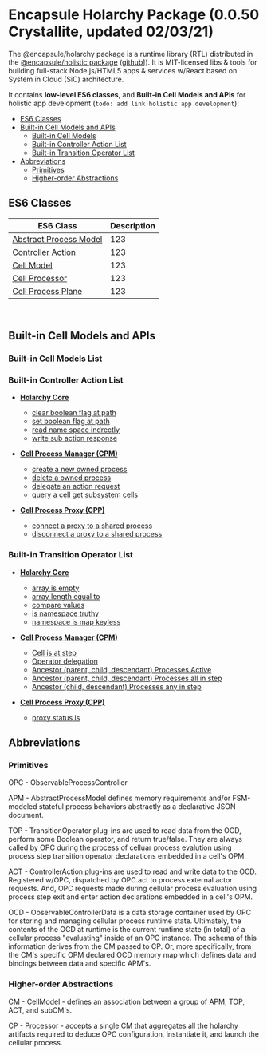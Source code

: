 # Encapsule Holarchy Package (0.0.50 Crystallite, updated 02/03/21)
<!-- references -->
[encapsule]: https://encapsule.io "Encapsule Project Homepage..."
[github]: https://github.com/Encapsule "Encapsule Project GitHub..."

The @encapsule/holarchy package is a runtime library (RTL) distributed in the [@encapsule/holistic package][encapsule] ([github][github]]). It is MIT-licensed libs & tools for building full-stack Node.js/HTML5 apps & services w/React based on System in Cloud (SiC) architecture.

It contains **low-level ES6 classes**, and **Built-in Cell Models and APIs** for holistic app development (`todo: add link holistic app development`):

* [ES6 Classes](#ES6-Classes)
* [Built-in Cell Models and APIs](#Built-in-Cell-Models-and-APIs)
    * [Built-in Cell Models](#Built-in-Cell-Models)
    * [Built-in Controller Action List](#Built-in-Controller-Action-List)
    * [Built-in Transition Operator List](#Built-in-Transition-Operator-List)
* [Abbreviations](#Abbreviations)
    * [Primitives](#Primitives)
    * [Higher-order Abstractions](#Higher-order-Abstractions)

## ES6 Classes

|ES6 Class| Description |
|---|---|
| [Abstract Process Model](./abstract-process-model/README.md) | 123 |
| [Controller Action](./controller-action/README.md) | 123 |
| [Cell Model](./cell-model/README.md) | 123 |
| [Cell Processor](./cell-processor/README.md) | 123 |
| [Cell Process Plane](./cell-process-plane/README.md) | 123 |

</br>

## Built-in Cell Models and APIs
### Built-in Cell Models List

### Built-in Controller Action List
* **[Holarchy Core](./controller-action-apis.md#Holarchy-Core)**
    * [clear boolean flag at path](./controller-action-apis.md#clear-boolean-flag-at-path)
    * [set boolean flag at path](./controller-action-apis.md#set-boolean-flag-at-path)
    * [read name space indrectly](./controller-action-apis.md#read-name-space-indrectly)
    * [write sub action response](./controller-action-apis.md#write-sub-action-response)

* **[Cell Process Manager (CPM)](./controller-action-apis.md#Cell-Process-Manager-CPM)**
    * [create a new owned process](./controller-action-apis.md#create-a-new-owned-process)
    * [delete a owned process](./controller-action-apis.md#delete-a-owned-process)
    * [delegate an action request](./controller-action-apis.md#delegate-an-action-request)
    * [query a cell get subsystem cells](./controller-action-apis.md#query-a-cell)

* **[Cell Process Proxy (CPP)](./controller-action-apis.md#Cell-Process-Proxy-CPP)**
    * [connect a proxy to a shared process](./controller-action-apis.md#connect-a-proxy-to-a-shared-process)
    * [disconnect a proxy to a shared process](./controller-action-apis.md#disconnect-a-proxy-to-a-shared-process)


### Built-in Transition Operator List
* **[Holarchy Core](./transition-operator-apis#Holarchy-Core)**
    * [array is empty](./transition-operator-apis#array-is-empty)
    * [array length equal to](./transition-operator-apis#array-length-equal-to)
    * [compare values](./transition-operator-apis#compare-values)
    * [is namespace truthy](./transition-operator-apis#is-namespace-truthy)
    * [namespace is map keyless](./transition-operator-apis#namespace-is-map-keyless)

* **[Cell Process Manager (CPM)](./transition-operator-apis#Cell-Process-Manager-CPM)**
    * [Cell is at step](./transition-operator-apis#cell-is-at-step)
    * [Operator delegation](./transition-operator-apis#operator-delegation)
    * [Ancestor (parent, child, descendant) Processes Active](./transition-operator-apis#ancestor-processes-active)
    * [Ancestor (parent, child, descendant) Processes all in step](./transition-operator-apis#ancestor-processes-all-in-step)
    * [Ancestor (child, descendant) Processes any in step](./transition-operator-apis#ancestor-processes-any-in-step)

* **[Cell Process Proxy (CPP)](./transition-operator-apis#Cell-Process-Proxy-CPP)**
    * [proxy status is](./transition-operator-apis#proxy-status-is)

## Abbreviations

### Primitives

OPC - ObservableProcessController

APM - AbstractProcessModel defines memory requirements and/or FSM-modeled stateful process behaviors abstractly as a declarative JSON document.

TOP - TransitionOperator plug-ins are used to read data from the OCD, perform some Boolean operator, and return true/false. They are always called by OPC during the process of celluar process evalution using process step transition operator declarations embedded in a cell's OPM.

ACT - ControllerAction plug-ins are used to read and write data to the OCD. Registered w/OPC, dispatched by OPC.act to process external actor requests. And, OPC requests made during cellular process evaluation using process step exit and enter action declarations embedded in a cell's OPM.

OCD - ObservableControllerData is a data storage container used by OPC for storing and managing cellular process runtime state. Ultimately, the contents of the OCD at runtime is the current runtime state (in total) of a cellular process "evaluating" inside of an OPC instance. The schema of this information derives from the CM passed to CP. Or, more specifically, from the CM's specific OPM declared OCD memory map which defines data and bindings between data and specific APM's.

### Higher-order Abstractions

CM - CellModel - defines an association between a group of APM, TOP, ACT, and subCM's.

CP - Processor - accepts a single CM that aggregates all the holarchy artifacts required to deduce OPC configuration, instantiate it, and launch the cellular process.

